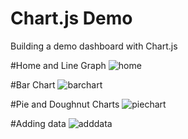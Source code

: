 # Chart.js Demo

Building a demo dashboard with Chart.js

#Home and Line Graph
![home](home.png)

#Bar Chart
![barchart](barchar.png)

#Pie and Doughnut Charts
![piechart](piechart.png)

#Adding data
![adddata](adddata.png)